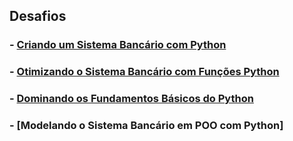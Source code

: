 ## Desafios

### - [Criando um Sistema Bancário com Python](https://github.com/elnataoliveira/DIO/tree/main/Python%20AI%20Backend%20Developer/Desafios/Criando%20um%20Sistema%20Banc%C3%A1rio%20com%20Python)

### - [Otimizando o Sistema Bancário com Funções Python](https://github.com/elnataoliveira/DIO/tree/main/Python%20AI%20Backend%20Developer/Desafios/Otimizando%20o%20Sistema%20Banc%C3%A1rio%20com%20Fun%C3%A7%C3%B5es%20Python)

### - [Dominando os Fundamentos Básicos do Python](https://github.com/elnataoliveira/DIO/blob/main/Python%20AI%20Backend%20Developer/Desafios/Dominando%20os%20Fundamentos%20B%C3%A1sicos%20do%20Python/desafio.py)


### - [Modelando o Sistema Bancário em POO com Python]
